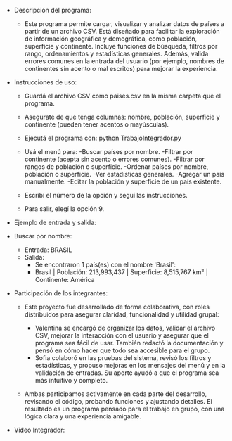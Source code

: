 - Descripción del programa:
  - Este programa permite cargar, visualizar y analizar datos de países a partir de un archivo CSV. Está diseñado para facilitar la exploración de información geográfica y demográfica, como población, superficie y continente. Incluye funciones de búsqueda, filtros por rango, ordenamientos y estadísticas generales. Además, valida errores comunes en la entrada del usuario (por ejemplo, nombres de continentes sin acento o mal escritos) para mejorar la experiencia.


- Instrucciones de uso:
  - Guardá el archivo CSV como paises.csv en la misma carpeta que el programa.
  - Asegurate de que tenga columnas: nombre, población, superficie y continente (pueden tener acentos o mayúsculas).
  - Ejecutá el programa con: python TrabajoIntegrador.py
    
  - Usá el menú para:
    -Buscar países por nombre.
    -Filtrar por continente (acepta sin acento o errores comunes).
    -Filtrar por rangos de población o superficie.
    -Ordenar países por nombre, población o superficie.
    -Ver estadísticas generales.
    -Agregar un país manualmente.
    -Editar la población y superficie de un país existente.  
  - Escribí el número de la opción y seguí las instrucciones.
  - Para salir, elegí la opción 9.
    
    
- Ejemplo de entrada y salida:
 - Buscar por nombre:
   -  Entrada: BRASIL
    -  Salida:
       - Se encontraron 1 país(es) con el nombre 'Brasil':
       - Brasil | Población: 213,993,437 | Superficie: 8,515,767 km² | Continente: América
         

- Participación de los integrantes:
  - Este proyecto fue desarrollado de forma colaborativa, con roles distribuidos para asegurar claridad, funcionalidad y utilidad grupal:
    
    - Valentina se encargó de organizar los datos, validar el archivo CSV, mejorar la interacción con el usuario y asegurar que el programa sea fácil de usar. También redactó la documentación y pensó en cómo hacer que todo sea accesible para el grupo.
    - Sofia colaboró en las pruebas del sistema, revisó los filtros y estadísticas, y propuso mejoras en los mensajes del menú y en la validación de entradas. Su aporte ayudó a que el programa sea más intuitivo y completo.
      
  - Ambas participamos activamente en cada parte del desarrollo, revisando el código, probando funciones y ajustando detalles. El resultado es un programa pensado para el trabajo en grupo, con una lógica clara y una experiencia amigable.
 
 - Video Integrador: 
              
